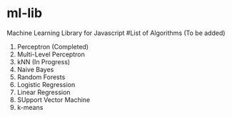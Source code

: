 # ml-lib
Machine Learning Library for Javascript
#List of Algorithms (To be added)
1. Perceptron (Completed)
2. Multi-Level Perceptron
3. kNN (In Progress)
4. Naive Bayes
5. Random Forests
6. Logistic Regression
7. Linear Regression
8. SUpport Vector Machine
9. k-means
